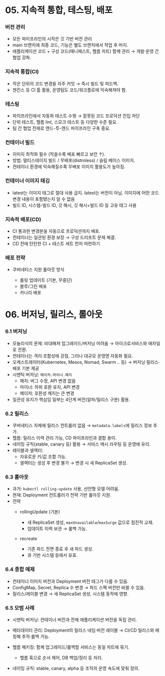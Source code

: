 # 05. 지속적 통합, 테스팅, 배포

### 버전 관리
- 모든 파이프라인의 시작은 깃 기반 버전 관리
- main 브랜치에 최종 코드, 기능은 별도 브랜치에서 작업 후 머지.
- 애플리케이션 코드 + 구성 코드(매니페스트, 헬름 차트) 함께 관리 → 개발·운영 간 협업 강화.

### 지속적 통합(CI)
- 작은 단위의 코드 변경을 자주 커밋 → 즉시 빌드 및 피드백.
- 젠킨스 등 CI 툴 활용, 운영팀도 코드/워크플로에 익숙해져야 함.

### 테스팅
- 파이프라인에서 자동화 테스트 수행 → 잘못된 코드 프로덕션 진입 차단
- 단위 테스트, 헬름 lint, 스모크 테스트 등 다양한 수준 필요.
- 팀 간 협업 전제로 엔드-투-엔드 파이프라인 구축 중요.

### 컨테이너 빌드
- 이미지 최적화 필수 (작을수록 배포 빠르고 보안 ↑).
- 방법: 멀티스테이지 빌드 / 무배포(distroless) / 슬림 베이스 이미지.
- 컨테이너 환경에 익숙해질수록 무배포 이미지 활용도가 높아짐.

### 컨테이너 이미지 태깅
- latest는 이미지 태그로 절대 사용 금지. latest는 버전이 아님. 이미지에 어떤 코드 변경 내용이 포함됐는지 알 수 없음
- 빌드 ID, 시스템-빌드 ID, 깃 해시, 깃 해시+빌드 ID 등 고유 태그 사용

### 지속적 배포(CD)

- CI 통과한 변경분을 자동으로 프로덕션까지 배포.
- 컨테이너는 일관된 환경 보장 → 구성 드리프트 문제 해결.
- CD 전에 탄탄한 CI + 테스트 세트 먼저 마련하기 

### 배포 전략
- 쿠버네티스 지원 롤아웃 방식

  - 롤링 업데이트 (기본, 무중단)
  - 블루/그린 배포
  - 카나리 배포


# 06. 버저닝, 릴리스, 롤아웃

### 6.1 버저닝
- 모놀리식의 문제: 비대해져 업그레이드/버저닝 어려움 → 마이크로서비스와 애자일로 전환.
- 컨테이너는 격리·조합성에 강점, 그러나 대규모 운영엔 자동화 필요.
- 오케스트레이터(Kubernetes, Mesos, Nomad, Swarm .. 등) → 버저닝·릴리스·배포 기본 제공
- 시맨틱 버저닝: `메이저.마이너.패치`
  - 패치: 버그 수정, API 변경 없음
  - 마이너: 하위 호환 유지, API 변경
  - 메이저: 호환성 깨지는 큰 변경
- 일관성 유지가 핵심임 일부는 4단계 버전(알파/릴리스 구분) 활용.

### 6.2 릴리스
- 쿠버네티스 자체에 릴리스 컨트롤러 없음 → `metadata.labels`에 릴리스 정보 추가.
- 헬름: 릴리스 이력 관리 가능, CD 파이프라인과 결합 용이.
- 네이밍 규칙(stable, canary 등) 활용 → 서비스 메시 라우팅 등 운영에 유리.
- 레이블과 셀렉터:
  - 자유로운 키/값 조합 가능.
  - 셀렉터는 생성 후 변경 불가 → 변경 시 새 ReplicaSet 생성.

### 6.3 롤아웃
- 과거: `kubectl rolling-update` 사용, 선언형 모델 어려움.
- 현재: Deployment 컨트롤러가 전략 기반 롤아웃 지원.
- 전략
  - rollingUpdate (기본)

    - 새 ReplicaSet 생성, `maxUnavailable`/`maxSurge` 값으로 점진적 교체.
    - 업데이트 이력 보관 → 롤백 가능.
  - recreate

    - 기존 파드 전면 종료 후 새 파드 생성.
    - 큐 기반 시스템 등에서 유효.

### 6.4 종합 예제
- 컨테이너 이미지 버전과 Deployment 버전 태그가 다를 수 있음.
- ConfigMap, Secret, Replica 수 변경 → 파드 스펙 버전만 바뀔 수 있음.
- 릴리스/레이블 변경 → 새 ReplicaSet 생성, 시스템 동작에 영향.

### 6.5 모범 사례
- 시맨틱 버저닝: 컨테이너 버전과 전체 애플리케이션 버전을 독립 관리.
- 메타데이터 관리: Deployment의 릴리스 네임·버전 레이블 → CI/CD 릴리스와 매칭해 추적·롤백 가능.
- 헬름 패키징: 함께 업그레이드/롤백할 서비스는 동일 차트에 묶기.

  - 헬름 훅으로 순서 제어, DB 백업/정리 등 처리.
- 네이밍 규칙: stable, canary, alpha 등 조직의 운영 속도에 맞춰 정의.